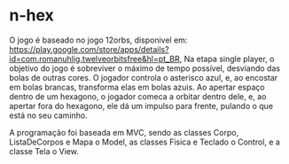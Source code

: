 # n-hex
O jogo é baseado no jogo 12orbs, disponivel em: https://play.google.com/store/apps/details?id=com.romanuhlig.twelveorbitsfree&hl=pt_BR, Na etapa single player, o objetivo do jogo é sobreviver o máximo de tempo possível, desviando das bolas de outras cores. O jogador controla o asterisco azul, e, ao encostar em bolas brancas, transforma elas em bolas azuis. Ao apertar espaço dentro de um hexagono, o jogador comeca a orbitar dentro dele, e, ao apertar fora do hexagono, ele dá um impulso para frente, pulando o que está no seu caminho.

A programação foi baseada em MVC, sendo as classes Corpo, ListaDeCorpos e Mapa o Model, as classes Fisica e Teclado o Control, e a classe Tela o View.
